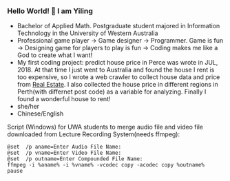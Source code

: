 ### Hello World! 👋 I am Yiling

<!--
**610yilingliu/610yilingliu** is a ✨ _special_ ✨ repository because its `README.md` (this file) appears on your GitHub profile.

Here are some ideas to get you started:

- 🔭 I’m currently working on ...
- 🌱 I’m currently learning ...
- 👯 I’m looking to collaborate on ...
- 🤔 I’m looking for help with ...
- 💬 Ask me about ...
- 📫 How to reach me: ...
- 😄 Pronouns: ...
- ⚡ Fun fact: ...
-->

- Bachelor of Applied Math. Postgraduate student majored in Information Technology in the University of Western Australia
- Professional game player -> Game designer -> Programmer. Game is fun -> Designing game for players to play is fun -> Coding makes me like a God to create what I want!
- My first coding project: predict house price in Perce was wrote in JUL, 2018. At that time I just went to Australia and found the house I rent is too expensive, so I wrote a web crawler to collect house data and price from [Real Estate](https://www.realestate.com.au/buy). I also collected the house price in different regions in Perth(with differnet post code) as a variable for analyzing. Finally I found a wonderful house to rent!
- she/her
- Chinese/English

Script (Windows) for UWA students to merge audio file and video file downloaded from Lecture Recording System(needs ffmpeg):
```
@set  /p aname=Enter Audio File Name: 
@set  /p vname=Enter Video File Name: 
@set  /p outname=Enter Compounded File Name: 
ffmpeg -i %aname% -i %vname% -vcodec copy -acodec copy %outname%
pause
```
